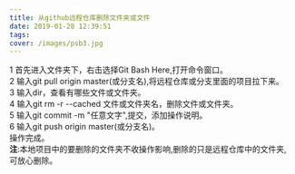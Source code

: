 ```yaml
---
title: 从github远程仓库删除文件夹或文件
date: 2019-01-28 12:39:51
tags:
cover: /images/psb3.jpg
---
```

1 首先进入文件夹下，右击选择Git Bash Here,打开命令窗口。<br/>
2 输入git pull origin master(或分支名),将远程仓库或分支里面的项目拉下来。<br/>
3 输入dir，查看有哪些文件或文件夹。<br/>
4 输入git rm -r --cached 文件或文件夹名，删除文件或文件夹。<br/>
5 输入git commit -m "任意文字",提交，添加操作说明。<br/>
6 输入git push origin master(或分支名)。<br/>
操作完成。<br/>
**注**:本地项目中的要删除的文件夹不收操作影响,删除的只是远程仓库中的文件夹, 可放心删除。

